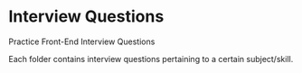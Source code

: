 # Interview Questions
Practice Front-End Interview Questions

Each folder contains interview questions pertaining to a certain subject/skill.

